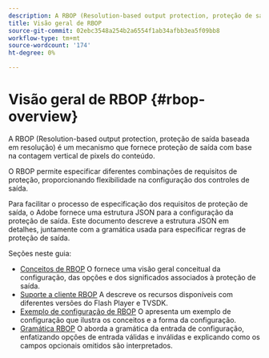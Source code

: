 ```yaml
---
description: A RBOP (Resolution-based output protection, proteção de saída baseada em resolução) é um mecanismo que fornece proteção de saída com base na contagem vertical de pixels do conteúdo.
title: Visão geral de RBOP
source-git-commit: 02ebc3548a254b2a6554f1ab34afbb3ea5f09bb8
workflow-type: tm+mt
source-wordcount: '174'
ht-degree: 0%

---
```


# Visão geral de RBOP {#rbop-overview}

A RBOP (Resolution-based output protection, proteção de saída baseada em resolução) é um mecanismo que fornece proteção de saída com base na contagem vertical de pixels do conteúdo.

O RBOP permite especificar diferentes combinações de requisitos de proteção, proporcionando flexibilidade na configuração dos controles de saída.

Para facilitar o processo de especificação dos requisitos de proteção de saída, o Adobe fornece uma estrutura JSON para a configuração da proteção de saída. Este documento descreve a estrutura JSON em detalhes, juntamente com a gramática usada para especificar regras de proteção de saída.

Seções neste guia:

* [Conceitos de RBOP](../RBOP/output-protection-concepts.md) O fornece uma visão geral conceitual da configuração, das opções e dos significados associados à proteção de saída.
* [Suporte a cliente RBOP](../RBOP/client-support.md) A descreve os recursos disponíveis com diferentes versões do Flash Player e TVSDK.
* [Exemplo de configuração de RBOP](../RBOP/sample-output-protection-config.md) O apresenta um exemplo de configuração que ilustra os conceitos e a forma da configuração.
* [Gramática RBOP](../RBOP/output-protection-grammar.md) O aborda a gramática da entrada de configuração, enfatizando opções de entrada válidas e inválidas e explicando como os campos opcionais omitidos são interpretados.
